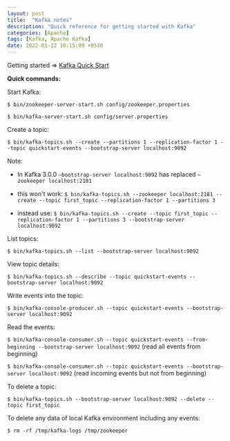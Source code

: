 ```yaml
---
layout: post
title:  "Kafka notes"
description: "Quick reference for getting started with Kafka" 
categories: [Apache]
tags: [Kafka, Apache Kafka]
date: 2022-01-22 10:15:09 +0530
---
```


Getting started => [Kafka Quick Start](https://kafka.apache.org/quickstart)

**Quick commands:**

Start Kafka:

`$ bin/zookeeper-server-start.sh config/zookeeper.properties`

`$ bin/kafka-server-start.sh config/server.properties`

Create a topic:

`$ bin/kafka-topics.sh --create --partitions 1 --replication-factor 1 --topic quickstart-events --bootstrap-server localhost:9092`

Note: 
* In Kafka 3.0.0 `–bootstrap-server localhost:9092` has replaced `–zookeeper localhost:2181`

* this won't work: `$ bin/kafka-topics.sh --zookeeper localhost:2181 --create --topic first_topic --replication-factor 1 --partitions 3` 

* instead use: `$ bin/kafka-topics.sh --create --topic first_topic --replication-factor 1 --partitions 3 --bootstrap-server localhost:9092`

List topics:

`$ bin/kafka-topics.sh --list --bootstrap-server localhost:9092`

View topic details:

`$ bin/kafka-topics.sh --describe --topic quickstart-events --bootstrap-server localhost:9092`


Write events into the topic:

`$ bin/kafka-console-producer.sh --topic quickstart-events --bootstrap-server localhost:9092`

Read the events:

`$ bin/kafka-console-consumer.sh --topic quickstart-events --from-beginning --bootstrap-server localhost:9092` (read all events from beginning)

`$ bin/kafka-console-consumer.sh --topic quickstart-events --bootstrap-server localhost:9092` (read incoming events but not from beginning)

To delete a topic:

`$ bin/kafka-topics.sh --bootstrap-server localhost:9092 --delete --topic first_topic`

To delete any data of local Kafka environment including any events:

`$ rm -rf /tmp/kafka-logs /tmp/zookeeper`



